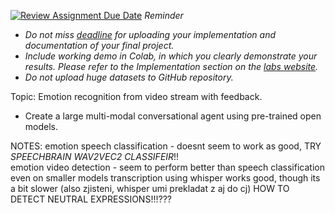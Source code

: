 [![Review Assignment Due Date](https://classroom.github.com/assets/deadline-readme-button-22041afd0340ce965d47ae6ef1cefeee28c7c493a6346c4f15d667ab976d596c.svg)](https://classroom.github.com/a/rMTkWhxv)
*Reminder*
*   *Do not miss [deadline](https://su2.utia.cas.cz/labs.html#projects) for uploading your implementation and documentation of your final project.*
*   *Include working demo in Colab, in which you clearly demonstrate your results. Please refer to the Implementation section on the [labs website](https://su2.utia.cas.cz/labs.html#projects).*
*   *Do not upload huge datasets to GitHub repository.*


Topic: Emotion recognition from video stream with feedback. 
- Create a large multi-modal conversational agent using pre-trained open models.

NOTES:
emotion speech classification - doesnt seem to work as good, TRY *SPEECHBRAIN WAV2VEC2 CLASSIFEIR*!!    
emotion video detection - seem to perform better than speech classification even on smaller models
transcription using whisper works good, though its a bit slower (also zjisteni, whisper umi prekladat z aj do cj)
HOW TO DETECT NEUTRAL EXPRESSIONS!!!???
